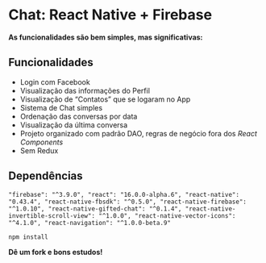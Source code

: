 # Chat: React Native + Firebase

**As funcionalidades são bem simples, mas significativas:**

## Funcionalidades

* Login com Facebook
* Visualização das informações do Perfil
* Visualização de “Contatos” que se logaram no App
* Sistema de Chat simples
* Ordenação das conversas por data
* Visualização da última conversa
* Projeto organizado com padrão DAO, regras de negócio fora dos *React Components*
* Sem Redux

## Dependências

`"firebase": "^3.9.0",
"react": "16.0.0-alpha.6",
"react-native": "0.43.4",
"react-native-fbsdk": "^0.5.0",
"react-native-firebase": "^1.0.10",
"react-native-gifted-chat": "^0.1.4",
"react-native-invertible-scroll-view": "^1.0.0",
"react-native-vector-icons": "^4.1.0",
"react-navigation": "^1.0.0-beta.9"`

`npm install`


**Dê um fork e bons estudos!**
